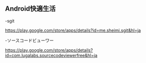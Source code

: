 ## Android快適生活

-sgit

https://play.google.com/store/apps/details?id=me.sheimi.sgit&hl=ja

-ソースコードビューワー

https://play.google.com/store/apps/details?id=com.lugalabs.sourcecodeviewerfree&hl=ja
